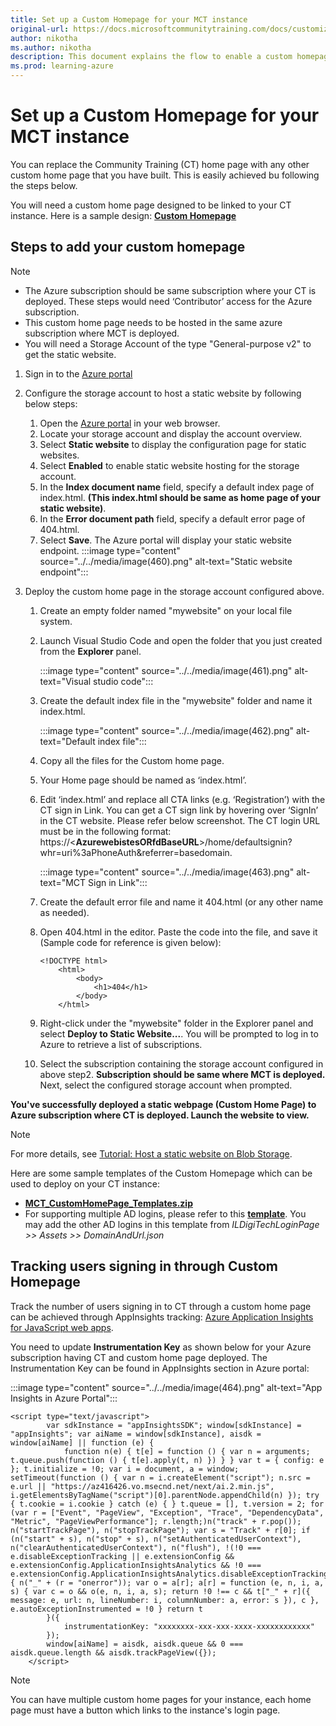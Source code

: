 ```yaml
---
title: Set up a Custom Homepage for your MCT instance
original-url: https://docs.microsoftcommunitytraining.com/docs/customize-the-certificate-template
author: nikotha
ms.author: nikotha
description: This document explains the flow to enable a custom homepage for your Microsoft Community Training platform. 
ms.prod: learning-azure
---
```


# Set up a Custom Homepage for your MCT instance

You can replace the Community Training (CT) home page with any other custom home page that you have built.  This is easily achieved bu following the steps below.

You will need a custom home page designed to be linked to your CT instance. Here is a sample design: [**Custom Homepage**](https://github.com/MicrosoftDocs/microsoft-community-training/files/6968259/MCT_CustomHomePage_Templates.zip)

<!---
## Pre-requisites

1. You need to add a Call to Action (CTA) button like ‘Registration’ in the page that should link to MCT sign-in page.
2. This custom home page needs to be hosted in same azure subscription where MCT is deployed.
3. You need to have the Storage Account of the type "General-purpose v2" to get the static website.
--->

## Steps to add your custom homepage

> [!NOTE]
>
>* The Azure subscription should be same subscription where your CT is deployed. These steps would need ‘Contributor’ access for the Azure subscription.
>* This custom home page needs to be hosted in the same azure subscription where MCT is deployed.
>* You will need a Storage Account of the type "General-purpose v2" to get the static website.

1. Sign in to the [Azure portal](https://portal.azure.com/)  

1. Configure the storage account to host a static website by following below steps:
    1. Open the [Azure portal](https://portal.azure.com/) in your web browser.
    1. Locate your storage account and display the account overview.
    1. Select **Static website** to display the configuration page for static websites.
    1. Select **Enabled** to enable static website hosting for the storage account.
    1. In the **Index document name** field, specify a default index page of index.html. **(This index.html should be same as home page of your static website)**.
    1. In the **Error document path** field, specify a default error page of 404.html.
    1. Select **Save**. The Azure portal will display your static website endpoint.
        :::image type="content" source="../../media/image(460).png" alt-text="Static website endpoint":::

1. Deploy the custom home page in the storage account configured above.

    1. Create an empty folder named "mywebsite" on your local file system.
    1. Launch Visual Studio Code and open the folder that you just created from the **Explorer** panel.

        :::image type="content" source="../../media/image(461).png" alt-text="Visual studio code":::
    1. Create the default index file in the "mywebsite" folder and name it index.html.

        :::image type="content" source="../../media/image(462).png" alt-text="Default index file":::
    1. Copy all the files for the Custom home page.
    1. Your Home page should be named as ‘index.html’.
    1. Edit ‘index.html’ and replace all CTA links (e.g. ‘Registration’) with the CT sign in Link. You can get a CT sign link by hovering over ‘SignIn’ in the CT website. Please refer below screenshot. The CT login URL must be in the following format: https://<**AzurewebistesORfdBaseURL**>/home/defaultsignin?whr=uri%3aPhoneAuth&referrer=basedomain.

        :::image type="content" source="../../media/image(463).png" alt-text="MCT Sign in Link":::

    1. Create the default error file and name it 404.html (or any other name as needed).
    1. Open 404.html in the editor. Paste the code into the file, and save it (Sample code for reference is given below):

        ```Sample Code (for reference)
        <!DOCTYPE html>
            <html>
                <body>
                    <h1>404</h1>
                </body>
            </html>
        ```

    1. Right-click under the "mywebsite" folder in the Explorer panel and select **Deploy to Static Website...**. You will be prompted to log in to Azure to retrieve a list of subscriptions.
    1. Select the subscription containing the storage account configured in above step2. **Subscription should be same where MCT is deployed.** Next, select the configured storage account when prompted.

**You've successfully deployed a static webpage (Custom Home Page) to Azure subscription where CT is deployed. Launch the website to view.**

> [!NOTE]
>
>For more details, see [Tutorial: Host a static website on Blob Storage](/azure/storage/blobs/storage-blob-static-website-host).
>
>Here are some sample templates of the Custom Homepage which can be used to deploy on your CT instance:
>    * [**MCT_CustomHomePage_Templates.zip**](https://github.com/MicrosoftDocs/microsoft-community-training/files/6968259/MCT_CustomHomePage_Templates.zip)
>    * For supporting multiple AD logins, please refer to this [**template**](https://microsoft.sharepoint.com/:u:/t/BuildingSangam/EVgejvuLYYxNhDixVHDX5kwBbcvhRS9bZSLcAv54fVGPOQ?e=bDbHXa). You may add the other AD logins in this template from *ILDigiTechLoginPage >> Assets >> DomainAndUrl.json*
>

## Tracking users signing in through Custom Homepage

Track the number of users signing in to CT through a custom home page can be achieved through AppInsights tracking:
[Azure Application Insights for JavaScript web apps](/azure/azure-monitor/app/javascript).

You need to update **Instrumentation Key** as shown below for your Azure subscription having CT and custom home page deployed. The Instrumentation Key can be found in AppInsights section in Azure portal:

:::image type="content" source="../../media/image(464).png" alt-text="App Insights in Azure Portal":::

```Instrumentation Key
<script type="text/javascript">
        var sdkInstance = "appInsightsSDK"; window[sdkInstance] = "appInsights"; var aiName = window[sdkInstance], aisdk = window[aiName] || function (e) {
            function n(e) { t[e] = function () { var n = arguments; t.queue.push(function () { t[e].apply(t, n) }) } } var t = { config: e }; t.initialize = !0; var i = document, a = window; setTimeout(function () { var n = i.createElement("script"); n.src = e.url || "https://az416426.vo.msecnd.net/next/ai.2.min.js", i.getElementsByTagName("script")[0].parentNode.appendChild(n) }); try { t.cookie = i.cookie } catch (e) { } t.queue = [], t.version = 2; for (var r = ["Event", "PageView", "Exception", "Trace", "DependencyData", "Metric", "PageViewPerformance"]; r.length;)n("track" + r.pop()); n("startTrackPage"), n("stopTrackPage"); var s = "Track" + r[0]; if (n("start" + s), n("stop" + s), n("setAuthenticatedUserContext"), n("clearAuthenticatedUserContext"), n("flush"), !(!0 === e.disableExceptionTracking || e.extensionConfig && e.extensionConfig.ApplicationInsightsAnalytics && !0 === e.extensionConfig.ApplicationInsightsAnalytics.disableExceptionTracking)) { n("_" + (r = "onerror")); var o = a[r]; a[r] = function (e, n, i, a, s) { var c = o && o(e, n, i, a, s); return !0 !== c && t["_" + r]({ message: e, url: n, lineNumber: i, columnNumber: a, error: s }), c }, e.autoExceptionInstrumented = !0 } return t
        }({
            instrumentationKey: "xxxxxxxx-xxx-xxx-xxxx-xxxxxxxxxxxx"
        });        
        window[aiName] = aisdk, aisdk.queue && 0 === aisdk.queue.length && aisdk.trackPageView({});
    </script>
```

> [!NOTE]
>You can have multiple custom home pages for your instance, each home page must have a button which links to the instance's login page.
